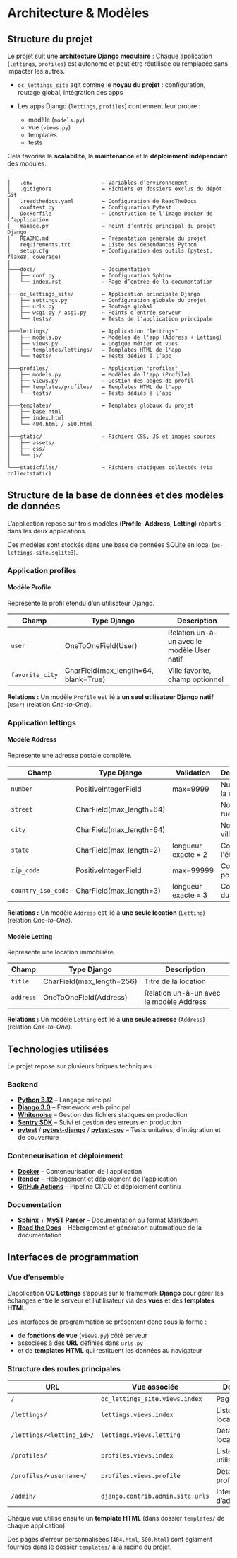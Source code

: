 # Architecture & Modèles

## Structure du projet

Le projet suit une **architecture Django modulaire** :
Chaque application (`lettings`, `profiles`) est autonome et peut être réutilisée ou remplacée sans impacter les autres.

- `oc_lettings_site` agit comme le **noyau du projet** : configuration, routage global, intégration des apps
- Les apps Django (`lettings`, `profiles`) contiennent leur propre :

  - modèle (`models.py`)
  - vue (`views.py`)
  - templates
  - tests

Cela favorise la **scalabilité**, la **maintenance** et le **déploiement indépendant** des modules.

```text
.
│   .env                      ← Variables d’environnement
│   .gitignore                ← Fichiers et dossiers exclus du dépôt Git
│   .readthedocs.yaml         ← Configuration de ReadTheDocs
│   conftest.py               ← Configuration Pytest
│   Dockerfile                ← Construction de l’image Docker de l’application
│   manage.py                 ← Point d’entrée principal du projet Django
│   README.md                 ← Présentation générale du projet
│   requirements.txt          ← Liste des dépendances Python
│   setup.cfg                 ← Configuration des outils (pytest, flake8, coverage)
│
├───docs/                     ← Documentation
│   ├── conf.py               ← Configuration Sphinx
│   └── index.rst             ← Page d’entrée de la documentation
│
├───oc_lettings_site/         ← Application principale Django
│   ├── settings.py           ← Configuration globale du projet
│   ├── urls.py               ← Routage global
│   ├── wsgi.py / asgi.py     ← Points d’entrée serveur
│   └── tests/                ← Tests de l'application principale
│
├───lettings/                 ← Application "lettings"
│   ├── models.py             ← Modèles de l'app (Address + Letting)
│   ├── views.py              ← Logique métier et vues
│   ├── templates/lettings/   ← Templates HTML de l'app
│   └── tests/                ← Tests dédiés à l’app
│
├───profiles/                 ← Application "profiles"
│   ├── models.py             ← Modèles de l'app (Profile)
│   ├── views.py              ← Gestion des pages de profil
│   ├── templates/profiles/   ← Templates HTML de l'app
│   └── tests/                ← Tests dédiés à l’app
│
├───templates/                ← Templates globaux du projet
│   ├── base.html
│   ├── index.html
│   └── 404.html / 500.html
│
├───static/                   ← Fichiers CSS, JS et images sources
│   ├── assets/
│   ├── css/
│   └── js/
│
└───staticfiles/              ← Fichiers statiques collectés (via collectstatic)
```

## Structure de la base de données et des modèles de données

L’application repose sur trois modèles (**Profile**, **Address**, **Letting**) répartis dans les deux applications.

Ces modèles sont stockés dans une base de données SQLite en local (`oc-lettings-site.sqlite3`).

### Application **profiles**

#### Modèle **Profile**

Représente le profil étendu d’un utilisateur Django.

| Champ           | Type Django                          | Description                                |
| --------------- | ------------------------------------ | ------------------------------------------ |
| `user`          | OneToOneField(User)                  | Relation un-à-un avec le modèle User natif |
| `favorite_city` | CharField(max_length=64, blank=True) | Ville favorite, champ optionnel            |

**Relations :**
Un modèle `Profile` est lié à **un seul utilisateur Django natif** (`User`) (relation *One-to-One*).

### Application **lettings**

#### Modèle **Address**

Représente une adresse postale complète.

| Champ              | Type Django              | Validation               | Description                  |
| ------------------ | ------------------------ | ------------------------ | ---------------------------- |
| `number`           | PositiveIntegerField     | max=9999                 | Numéro de la rue             |
| `street`           | CharField(max_length=64) |                          | Nom de la rue                |
| `city`             | CharField(max_length=64) |                          | Nom de la ville              |
| `state`            | CharField(max_length=2)  | longueur exacte = 2      | Code de l'état               |
| `zip_code`         | PositiveIntegerField     | max=99999                | Code postal                  |
| `country_iso_code` | CharField(max_length=3)  | longueur exacte = 3      | Code ISO du pays             |

**Relations :**
Un modèle `Address` est lié à **une seule location** (`Letting`) (relation *One-to-One*).

#### Modèle **Letting**

Représente une location immobilière.

| Champ     | Type Django               | Description                             |
| --------- | ------------------------- | --------------------------------------- |
| `title`   | CharField(max_length=256) | Titre de la location                    |
| `address` | OneToOneField(Address)    | Relation un-à-un avec le modèle Address |

**Relations :**
Un modèle `Letting` est lié à **une seule adresse** (`Address`) (relation *One-to-One*).

## Technologies utilisées

Le projet repose sur plusieurs briques techniques :

### Backend

- **[Python 3.12](https://www.python.org/doc/)** – Langage principal
- **[Django 3.0](https://docs.djangoproject.com/en/3.0/)** – Framework web principal
- **[Whitenoise](https://whitenoise.evans.io/en/stable/)** – Gestion des fichiers statiques en production
- **[Sentry SDK](https://docs.sentry.io/platforms/python/guides/django/)** – Suivi et gestion des erreurs en production
- **[pytest](https://docs.pytest.org/en/stable/)** / **[pytest-django](https://pytest-django.readthedocs.io/en/latest/)** / **[pytest-cov](https://pytest-cov.readthedocs.io/en/latest/)** – Tests unitaires, d'intégration et de couverture

### Conteneurisation et déploiement

- **[Docker](https://docs.docker.com/)** – Conteneurisation de l'application
- **[Render](https://render.com/docs)** – Hébergement et déploiement de l'application
- **[GitHub Actions](https://docs.github.com/en/actions)** – Pipeline CI/CD et déploiement continu

### Documentation

- **[Sphinx](https://www.sphinx-doc.org/en/master/)** + **[MyST Parser](https://myst-parser.readthedocs.io/en/latest/)** – Documentation au format Markdown
- **[Read the Docs](https://docs.readthedocs.io/en/stable/)** – Hébergement et génération automatique de la documentation

## Interfaces de programmation

### Vue d’ensemble

L’application **OC Lettings** s’appuie sur le framework **Django** pour gérer les échanges entre le serveur et l’utilisateur via des **vues** et des **templates HTML**.

Les interfaces de programmation se présentent donc sous la forme :

- de **fonctions de vue** (`views.py`) côté serveur
- associées à des **URL** définies dans `urls.py`
- et de **templates HTML** qui restituent les données au navigateur

### Structure des routes principales

| URL                       | Vue associée                     | Description                     |
| ------------------------- | -------------------------------- | ------------------------------- |
| `/`                       | `oc_lettings_site.views.index`   | Page d’accueil                  |
| `/lettings/`              | `lettings.views.index`           | Liste des locations             |
| `/lettings/<letting_id>/` | `lettings.views.letting`         | Détails d’une location          |
| `/profiles/`              | `profiles.views.index`           | Liste des profils utilisateurs  |
| `/profiles/<username>/`   | `profiles.views.profile`         | Détails d’un profil utilisateur |
| `/admin/`                 | `django.contrib.admin.site.urls` | Interface d’administration      |


Chaque vue utilise ensuite un **template HTML** (dans dossier `templates/` de chaque application).

Des pages d’erreur personnalisées (`404.html`, `500.html`) sont églament fournies dans le dossier `templates/` à la racine du projet.